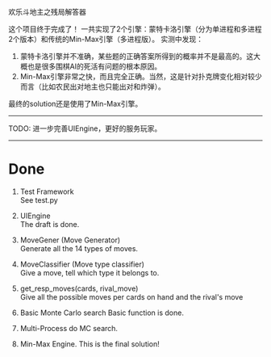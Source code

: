 欢乐斗地主之残局解答器

这个项目终于完成了！
一共实现了2个引擎：蒙特卡洛引擎（分为单进程和多进程2个版本）和传统的Min-Max引擎（多进程版）。
实测中发现：
1. 蒙特卡洛引擎并不准确，某些题的正确答案所得到的概率并不是最高的。这大概也是很多围棋AI的死活有问题的根本原因。
2. Min-Max引擎非常之快，而且完全正确。当然，这是针对扑克牌变化相对较少而言（比如农民出对地主也只能出对和炸弹）。

最终的solution还是使用了Min-Max引擎。

--------------------------------------------------------------------------

TODO:
进一步完善UIEngine，更好的服务玩家。

--------------------------------------------------------------------------
# Done

1. Test Framework  
   See test.py

2. UIEngine  
   The draft is done.

3. MoveGener (Move Generator)  
   Generate all the 14 types of moves.
   
4. MoveClassifier (Move type classifier)  
   Give a move, tell which type it belongs to.

5. get_resp_moves(cards, rival_move)  
   Give all the possible moves per cards on hand and the rival's move

6. Basic Monte Carlo search
   Basic function is done.

7. Multi-Process do MC search.

8. Min-Max Engine.
   This is the final solution!
